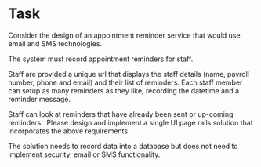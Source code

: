 Task
====
Consider the design of an appointment reminder service that would use email and SMS technologies.   

The system must record appointment reminders for staff.

Staff are provided a unique url that displays the staff details (name, payroll number, phone and email) and their list of reminders. Each staff member can setup as many reminders as they like, recording the datetime and a reminder message. 

Staff can look at reminders that have already been sent or up-coming reminders.  Please design and implement a single UI page rails solution that incorporates the above requirements.

The solution needs to record data into a database but does not need to implement security, email or SMS functionality.


